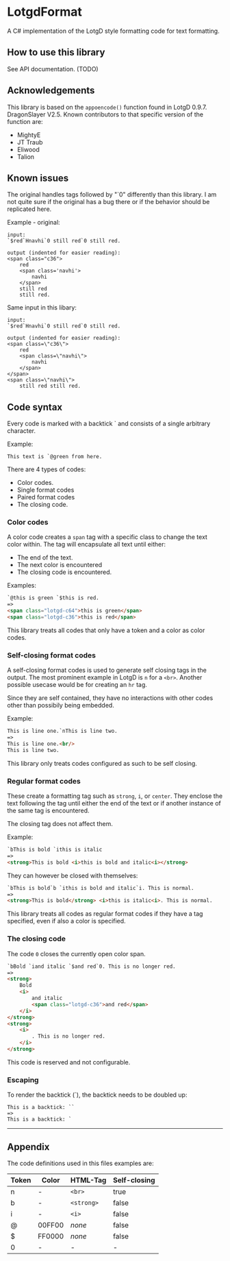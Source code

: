 # LotgdFormat

A C# implementation of the LotgD style formatting code for text formatting.

## How to use this library

See API documentation. (TODO)

## Acknowledgements

This library is based on the `appoencode()` function found in LotgD 0.9.7. DragonSlayer V2.5. Known contributors to that specific version of the function are:

- MightyE
- JT Traub
- Eliwood
- Talion

## Known issues

The original handles tags followed by "\`0" differently than this library. I am not quite sure if the original has a bug there or if the behavior should be replicated here.

Example - original:
```
input:
`$red`Hnavhi`0 still red`0 still red.

output (indented for easier reading):
<span class="c36">
	red
	<span class='navhi'>
		navhi
	</span>
	still red
	still red.
```

Same input in this libary:
```
input:
`$red`Hnavhi`0 still red`0 still red.

output (indented for easier reading):
<span class=\"c36\">
	red
	<span class=\"navhi\">
		navhi
	</span>
</span>
<span class=\"navhi\">
	still red still red.
```

## Code syntax

Every code is marked with a backtick ` and consists of a single arbitrary character.

Example:

```
This text is `@green from here.
```

There are 4 types of codes:

- Color codes.
- Single format codes
- Paired format codes
- The closing code.

### Color codes

A color code creates a `span` tag with a specific class to change the text color within. The tag will encapsulate all text until either:

- The end of the text.
- The next color is encountered
- The closing code is encountered.

Examples:

```html
`@this is green `$this is red.
=>
<span class="lotgd-c64">this is green</span>
<span class="lotgd-c36">this is red</span>
```

This library treats all codes that only have a token and a color as color codes.

### Self-closing format codes

A self-closing format codes is used to generate self closing tags in the output. The most prominent example in LotgD is `n` for a `<br>`. Another possible usecase would be for creating an `hr` tag.

Since they are self contained, they have no interactions with other codes other than possibily being embedded.

Example:

```html
This is line one.`nThis is line two.
=>
This is line one.<br/>
This is line two.
```

This library only treats codes configured as such to be self closing.

### Regular format codes

These create a formatting tag such as `strong`, `i`, or `center`. They enclose the text following the tag until either the end of the text or if another instance of the same tag is encountered.

The closing tag does not affect them.

Example:

```html
`bThis is bold `ithis is italic
=>
<strong>This is bold <i>this is bold and italic<i></strong>
```

They can however be closed with themselves:

```html
`bThis is bold`b `ithis is bold and italic`i. This is normal.
=>
<strong>This is bold</strong> <i>this is italic<i>. This is normal.
```

This library treats all codes as regular format codes if they have a tag specified, even if also a color is specified.

### The closing code

The code `0` closes the currently open color span.

```html
`bBold `iand italic `$and red`0. This is no longer red.
=>
<strong>
	Bold
	<i>
		and italic
		<span class="lotgd-c36">and red</span>
	</i>
</strong>
<strong>
	<i>
		. This is no longer red.
	</i>
</strong>
```

This code is reserved and not configurable.

### Escaping

To render the backtick (`), the backtick needs to be doubled up:

```
This is a backtick: ``
=>
This is a backtick: `
```

----
## Appendix

The code definitions used in this files examples are:

| Token | Color  | HTML-Tag   | Self-closing |
| ----- | ------ | ---------- | ------------ |
| n     | -      | `<br>`     | true         |
| b     | -      | `<strong>` | false        |
| i     | -      | `<i>`      | false        |
| @     | 00FF00 | *none*     | false        |
| $     | FF0000 | *none*     | false        |
| 0     | -      | -          | -            |
